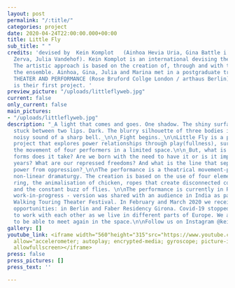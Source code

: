 ```yaml
---
layout: post
permalink: "/:title/"
categories: project
date: 2020-04-24T22:00:00.000+00:00
title: Little Fly
sub_title: " "
credits: 'devised by  Kein Komplot   (Ainhoa Hevia Uria, Gina Battle i Oliva, Marina
  Zerva, Julia Vandehof). Kein Komplot is an international devising theatre collective.
  The artistic approach is based on the creation of, through and with the body in
  the ensemble. Ainhoa, Gina, Julia and Marina met in a postgraduate training in DEVISED
  THEATER AND PERFORMANCE (Rose Bruford Collge London / arthaus Berlin). Little Fly
  is their first project. '
preview_picture: "/uploads/littleflyweb.jpg"
current: false
only_current: false
main_pictures:
- "/uploads/littleflyweb.jpg"
description: "_A light that comes and goes. One shadow. The shiny surface of a metal
  stuck between two lips. Dark. The blurry silhouette of three bodies in the space._\n\n_The
  noisy sound of a sharp bell._\n\n_Fight begins._\n\nLittle Fly is a performance
  project that explores power relationships through play(fullness), surrealism and
  the movement of four performers in a limited space.\n\n_But, what is power? What
  forms does it take? Are we born with the need to have it or is it imposed over the
  years? What are our repressed freedoms? And what is the line that separates the
  power from oppression?_\n\nThe performance is a theatrical movement-piece with a
  non-linear dramaturgy. The creation is based on the use of four elements: the boxing
  ring, the animalisation of chicken, ropes that create disconnected connections,
  and the constant buzz of flies. \n\nThe performance is currently in R&D. A first
  work-in-progress - version was shared with an audience in India as part of the Whilst
  Walking Touring Theater Festival. In February and March 2020 we received two working
  opportunities: in Berlin and Faber Residency Girona. Covid-19 stopped our possibility
  to work with each other as we live in different parts of Europe. We are waiting
  to be able to meet again in the space.\n\nFollow us on Instagram @kein_komplot"
gallery: []
youtube_link: <iframe width="560"height="315"src="https://www.youtube.com/embed/jcbgHR_LpI8"frameborder="0"
  allow="accelerometer; autoplay; encrypted-media; gyroscope; picture-in-picture"
  allowfullscreen></iframe>
press: false
press_pictures: []
press_text: ''

---
```

